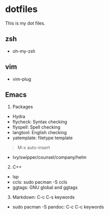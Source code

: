 # dotfiles
This is my dot files.

## zsh
- oh-my-zsh

## vim
- vim-plug

## Emacs
1. Packages
- Hydra
- flycheck: Syntax checking
- flyspell: Spell checking
- langtool: English checking
- yatemplate: filetype template
> M-x auto-insert
- Ivy/swipper/counsel/company/helm
2. C++
- lsp
- ccls: sudo pacman -S ccls
- ggtags: GNU global and ggtags
3. Markdown: C-c C-s keywords
- sudo pacman -S pandoc: C-c C-c keywords
